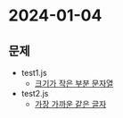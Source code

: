 # 2024-01-04
## 문제
* test1.js 
    * [크기가 작은 부분 문자열](https://school.programmers.co.kr/learn/courses/30/lessons/147355)
* test2.js
    * [가장 가까운 같은 글자](https://school.programmers.co.kr/learn/courses/30/lessons/142086) 

